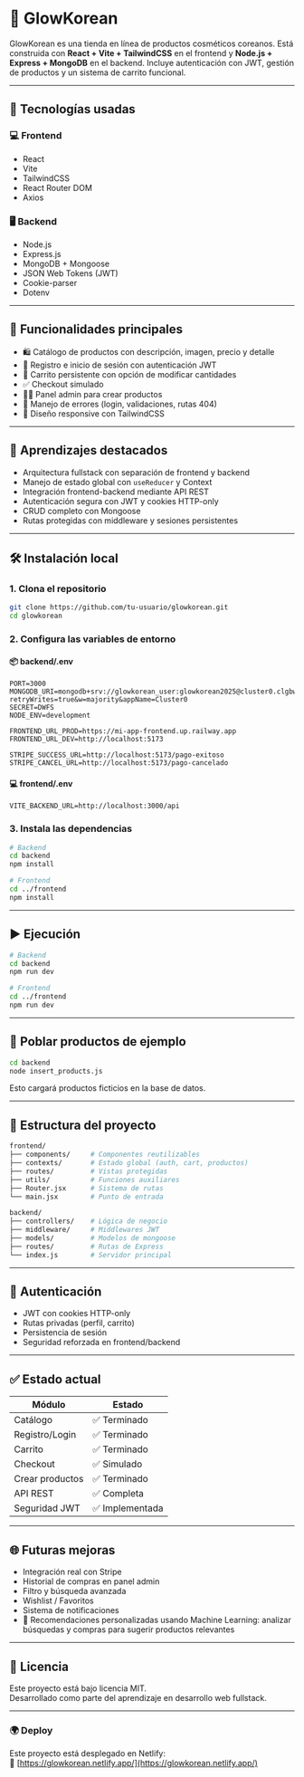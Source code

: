 # 🌸 GlowKorean

GlowKorean es una tienda en línea de productos cosméticos coreanos. Está construida con **React + Vite + TailwindCSS** en el frontend y **Node.js + Express + MongoDB** en el backend. Incluye autenticación con JWT, gestión de productos y un sistema de carrito funcional.

---

## 🚀 Tecnologías usadas

### 💻 Frontend
- React
- Vite
- TailwindCSS
- React Router DOM
- Axios

### 🖥️ Backend
- Node.js
- Express.js
- MongoDB + Mongoose
- JSON Web Tokens (JWT)
- Cookie-parser
- Dotenv

---

## 🎯 Funcionalidades principales

- 🛍️ Catálogo de productos con descripción, imagen, precio y detalle
- 🔐 Registro e inicio de sesión con autenticación JWT
- 🛒 Carrito persistente con opción de modificar cantidades
- ✅ Checkout simulado
- 👩‍💼 Panel admin para crear productos
- 🧠 Manejo de errores (login, validaciones, rutas 404)
- 📱 Diseño responsive con TailwindCSS

---

## 🧠 Aprendizajes destacados

- Arquitectura fullstack con separación de frontend y backend
- Manejo de estado global con `useReducer` y Context
- Integración frontend-backend mediante API REST
- Autenticación segura con JWT y cookies HTTP-only
- CRUD completo con Mongoose
- Rutas protegidas con middleware y sesiones persistentes

---

## 🛠 Instalación local

### 1. Clona el repositorio

```bash
git clone https://github.com/tu-usuario/glowkorean.git
cd glowkorean
```

### 2. Configura las variables de entorno

#### 📦 backend/.env

```env
PORT=3000
MONGODB_URI=mongodb+srv://glowkorean_user:glowkorean2025@cluster0.clgbwd8.mongodb.net/glowkorean?retryWrites=true&w=majority&appName=Cluster0
SECRET=DWFS
NODE_ENV=development

FRONTEND_URL_PROD=https://mi-app-frontend.up.railway.app
FRONTEND_URL_DEV=http://localhost:5173

STRIPE_SUCCESS_URL=http://localhost:5173/pago-exitoso
STRIPE_CANCEL_URL=http://localhost:5173/pago-cancelado
```

#### 💻 frontend/.env

```env
VITE_BACKEND_URL=http://localhost:3000/api
```

### 3. Instala las dependencias

```bash
# Backend
cd backend
npm install

# Frontend
cd ../frontend
npm install
```

---

## ▶️ Ejecución

```bash
# Backend
cd backend
npm run dev

# Frontend
cd ../frontend
npm run dev
```

---

## 🧪 Poblar productos de ejemplo

```bash
cd backend
node insert_products.js
```

Esto cargará productos ficticios en la base de datos.

---

## 📁 Estructura del proyecto

```bash
frontend/
├── components/     # Componentes reutilizables
├── contexts/       # Estado global (auth, cart, productos)
├── routes/         # Vistas protegidas
├── utils/          # Funciones auxiliares
├── Router.jsx      # Sistema de rutas
└── main.jsx        # Punto de entrada

backend/
├── controllers/    # Lógica de negocio
├── middleware/     # Middlewares JWT
├── models/         # Modelos de mongoose
├── routes/         # Rutas de Express
└── index.js        # Servidor principal
```

---

## 🔐 Autenticación

- JWT con cookies HTTP-only
- Rutas privadas (perfil, carrito)
- Persistencia de sesión
- Seguridad reforzada en frontend/backend

---

## ✅ Estado actual

| Módulo           | Estado       |
|------------------|--------------|
| Catálogo         | ✅ Terminado |
| Registro/Login   | ✅ Terminado |
| Carrito          | ✅ Terminado |
| Checkout         | ✅ Simulado  |
| Crear productos  | ✅ Terminado |
| API REST         | ✅ Completa  |
| Seguridad JWT    | ✅ Implementada |

---

## 🌐 Futuras mejoras

- Integración real con Stripe
- Historial de compras en panel admin
- Filtro y búsqueda avanzada
- Wishlist / Favoritos
- Sistema de notificaciones
- 🧠 Recomendaciones personalizadas usando Machine Learning: analizar búsquedas y compras para sugerir productos relevantes

---

## 📄 Licencia

Este proyecto está bajo licencia MIT.  
Desarrollado como parte del aprendizaje en desarrollo web fullstack.


---

### 🌍 Deploy

Este proyecto está desplegado en Netlify:  
🔗 [https://glowkorean.netlify.app/](https://glowkorean.netlify.app/)
